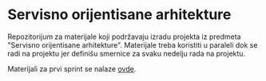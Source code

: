 # Servisno orijentisane arhitekture

Repozitorijum za materijale koji podržavaju izradu projekta iz predmeta "Servisno orijentisane arhitekture". Materijale treba koristiti u paraleli dok se radi na projektu jer definišu smernice za svaku nedelju rada na projektu.

Materijali za prvi sprint se nalaze <a href='https://github.com/lukaDoric/SOA/blob/main/S1/s1readme.md'>ovde</a>.
